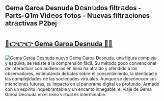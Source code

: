 ## Gema Garoa Desnuda D𝚎sn𝚞dos filtr𝚊dos - Parts-Q1m Vid𝚎os f𝚘tos - N𝚞evas filtr𝚊ciones atr𝚊ctivas P2bej

# <h2><a href="http://mb1fwmm.tromn.icu/?c=Gema+Garoa+Desnuda">🔗👉👉👉 Gema Garoa Desnuda 🔗🔗</a></h2>

[![Gema Garoa Desnuda nuevo](https://i.imgur.com/pEAQMta.gif)](http://mb1fwmm.tromn.icu/?c=Gema+Garoa+Desnuda)
Gema Garoa Desnuda, una figura compleja y esquiva, se resiste a la comprensión fácil. Su método poco convencional de interactuar con audiencias en línea ha atraído y ofendido a los observadores, estimulando debates sobre el consentimiento, la identidad y las complejidades de las sociedades virtuales. Aunque se desconocen sus intenciones futuras, su impacto en el panorama digital es profundo. Armado con un espíritu inquebrantable y un encanto innegable, el viaje de Gema Garoa Desnuda en el reino virtual es interminable.
